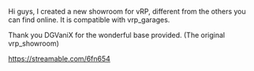 Hi guys, I created a new showroom for vRP, different from the others you can find online. It is compatible with vrp_garages.

Thank you DGVaniX for the wonderful base provided. (The original vrp_showroom)

https://streamable.com/6fn654
